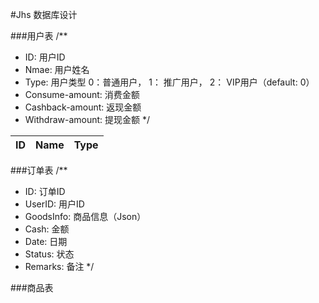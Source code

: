 #Jhs 数据库设计

###用户表
/**
* ID: 用户ID
* Nmae: 用户姓名
* Type: 用户类型 0：普通用户， 1： 推广用户， 2： VIP用户（default: 0）
* Consume-amount: 消费金额
* Cashback-amount: 返现金额
* Withdraw-amount: 提现金额
*/

|ID|Name|Type|
|--|--|--|


###订单表
/**
* ID: 订单ID
* UserID: 用户ID
* GoodsInfo: 商品信息（Json）
* Cash: 金额
* Date: 日期
* Status: 状态
* Remarks: 备注
*/

###商品表